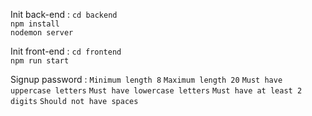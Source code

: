 
Init back-end : 
`cd backend`   
`npm install`   
`nodemon server`    

Init front-end : 
`cd frontend`   
`npm run start`   

Signup password :
`Minimum length 8`
`Maximum length 20`
`Must have uppercase letters`
`Must have lowercase letters`
`Must have at least 2 digits`
`Should not have spaces`
